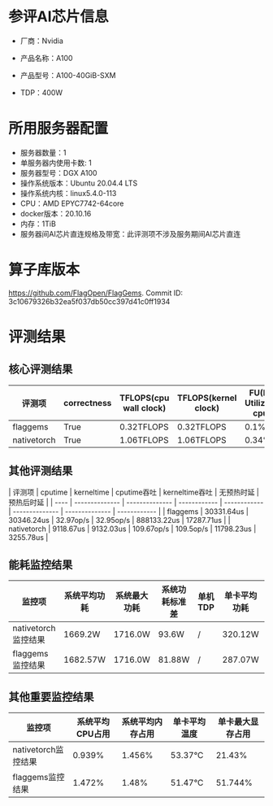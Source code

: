 # 参评AI芯片信息

* 厂商：Nvidia

* 产品名称：A100
* 产品型号：A100-40GiB-SXM
* TDP：400W

# 所用服务器配置

* 服务器数量：1
* 单服务器内使用卡数: 1
* 服务器型号：DGX A100
* 操作系统版本：Ubuntu 20.04.4 LTS
* 操作系统内核：linux5.4.0-113
* CPU：AMD EPYC7742-64core
* docker版本：20.10.16
* 内存：1TiB
* 服务器间AI芯片直连规格及带宽：此评测项不涉及服务期间AI芯片直连

# 算子库版本

https://github.com/FlagOpen/FlagGems. Commit ID: 3c10679326b32ea5f037db50cc397d41c0ff1934

# 评测结果

## 核心评测结果

| 评测项  | correctness | TFLOPS(cpu wall clock) | TFLOPS(kernel clock) | FU(FLOPS Utilization)-cputime | FU-kerneltime |
| ---- | -------------- | -------------- | ------------ | ------ | ----- |
| flaggems | True    | 0.32TFLOPS       | 0.32TFLOPS        | 0.1% | 0.1% |
| nativetorch | True    | 1.06TFLOPS      | 1.06TFLOPS      | 0.34%      | 0.34%    |

## 其他评测结果

| 评测项  | cputime | kerneltime | cputime吞吐 | kerneltime吞吐 | 无预热时延 | 预热后时延 |
| ---- | -------------- | -------------- | ------------ | ------------ | -------------- | -------------- | ------------ |
| flaggems | 30331.64us       | 30346.24us        | 32.97op/s | 32.95op/s | 888133.22us | 17287.71us |
| nativetorch | 9118.67us       | 9132.03us        | 109.67op/s | 109.5op/s | 11798.23us | 3255.78us |

## 能耗监控结果

| 监控项  | 系统平均功耗  | 系统最大功耗  | 系统功耗标准差 | 单机TDP | 单卡平均功耗 | 单卡最大功耗 | 单卡功耗标准差 | 单卡TDP |
| ---- | ------- | ------- | ------- | ----- | ------------ | ------------ | ------------- | ----- |
| nativetorch监控结果 | 1669.2W | 1716.0W | 93.6W   | /     | 320.12W       | 328.0W      | 5.74W        | 400W  |
| flaggems监控结果 | 1682.57W | 1716.0W | 81.88W   | /     | 287.07W       | 297.0W      | 5.95W        | 400W  |

## 其他重要监控结果

| 监控项  | 系统平均CPU占用 | 系统平均内存占用 | 单卡平均温度 | 单卡最大显存占用 |
| ---- | --------- | -------- | ------------ | -------------- |
| nativetorch监控结果 | 0.939%    | 1.456%   | 53.37°C       | 21.43%        |
| flaggems监控结果 | 1.472%    | 1.48%   | 51.47°C       | 51.744%        |
